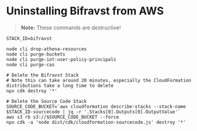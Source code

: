 # Uninstalling Bifravst from AWS

> **Note:** These commands are destructive!

    STACK_ID=bifravst

    node cli drop-athena-resources
    node cli purge-buckets
    node cli purge-iot-user-policy-principals
    node cli purge-cas

    # Delete the Bifravst Stack
    # Note this can take around 20 minutes, especially the CloudFormation distributions take a long time to delete
    npx cdk destroy '*'

    # Delete the Source Code Stack
    SOURCE_CODE_BUCKET=`aws cloudformation describe-stacks --stack-name $STACK_ID-sourcecode | jq -r '.Stacks[0].Outputs[0].OutputValue'`
    aws s3 rb s3://$SOURCE_CODE_BUCKET --force
    npx cdk -a 'node dist/cdk/cloudformation-sourcecode.js' destroy '*'
